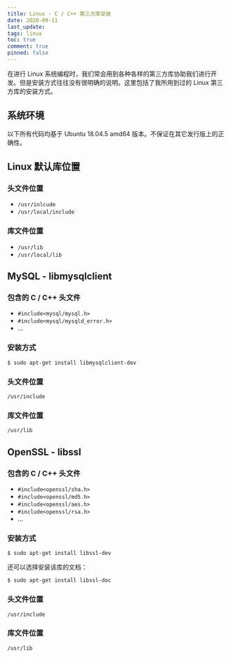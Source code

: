 ```yaml
---
title: Linux - C / C++ 第三方库安装
date: 2020-09-11
last_update:
tags: linux
toc: true
comment: true
pinned: false
---
```


在进行 Linux 系统编程时，我们常会用到各种各样的第三方库协助我们进行开发。但是安装方式往往没有很明确的说明。这里包括了我所用到过的 Linux 第三方库的安装方式。

## 系统环境

以下所有代码均基于 Ubuntu 18.04.5 amd64 版本。不保证在其它发行版上的正确性。

## Linux 默认库位置

### 头文件位置

-  `/usr/inlcude`
- `/usr/local/include`

### 库文件位置

- `/usr/lib`
- `/usr/local/lib`

## MySQL - libmysqlclient

### 包含的 C / C++ 头文件

- `#include<mysql/mysql.h>`
- `#include<mysql/mysqld_error.h>`
- ...

### 安装方式

```shell
$ sudo apt-get install libmysqlclient-dev
```

### 头文件位置

`/usr/include`

### 库文件位置

`/usr/lib`

## OpenSSL - libssl

### 包含的 C / C++ 头文件

- `#include<openssl/sha.h>`
- `#include<openssl/md5.h>`
- `#include<openssl/aes.h>`
- `#include<openssl/rsa.h>`
- ...

### 安装方式

```shell
$ sudo apt-get install libssl-dev
```

还可以选择安装该库的文档：

```shell
$ sudo apt-get install libssl-doc
```

### 头文件位置

`/usr/include`

### 库文件位置

`/usr/lib`